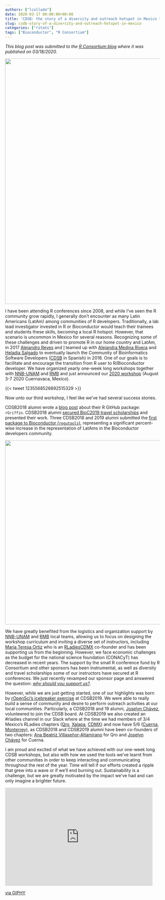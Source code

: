 ```yaml
---
authors: ["lcollado"]
date: 2020-03-17 00:00:00+00:00
title: 'CDSB: the story of a diversity and outreach hotspot in Mexico that hopes to empower local R developers'
slug: csdb-story-of-a-diversity-and-outreach-hotspot-in-mexico
categories: ["rstats"]
tags: ["Bioconductor", "R Consortium"]
---
```


_This blog post was submitted to the [R Consortium blog](https://www.r-consortium.org/news/blog) where it was published on 03/18/2020._

<img src="/img/2019-08-03-11.52.16.jpg" width="800px" />

I have been attending R conferences since 2008, and while I’ve seen the R community grow rapidly, I generally don’t encounter as many Latin Americans (LatAm) among communities of R developers. Traditionally, a lab lead investigator invested in R or Bioconductor would teach their trainees and students these skills, becoming a local R hotspot. However, that scenario is uncommon in Mexico for several reasons. Recognizing some of these challenges and driven to promote R in our home country and LatAm, in 2017 [Alejandro Reyes](https://comunidadbioinfo.github.io/authors/areyes/) and [I](https://comunidadbioinfo.github.io/authors/lcollado/) teamed up with [Alejandra Medina Rivera](https://comunidadbioinfo.github.io/authors/amedina/) and [Heladia Salgado](https://comunidadbioinfo.github.io/authors/hsalgado/) to eventually launch the Community of Bioinformatics Software Developers ([CDSB](https://comunidadbioinfo.github.io) in Spanish) in 2018. One of our goals is to facilitate and encourage the transition from R user to R/Bioconductor developer. We have organized yearly one-week long workshops together with [NNB-UNAM](http://www.nnb.unam.mx/) and [RMB](https://www.redmexicanadebioinformatica.org/) and just announced our [2020 workshop](https://comunidadbioinfo.github.io/post/cdsb2020-building-workflows-with-rstudio-and-scrnaseq-with-bioconductor/) (August 3-7 2020 Cuernavaca, Mexico). 

{{< tweet 1235568526892515329 >}}

Now unto our third workshop, I feel like we’ve had several success stories.

CDSB2018 alumni wrote a [blog post](https://comunidadbioinfo.github.io/post/r-gene-regulatory-interaction-formulator-for-inquiring-networks/) about their R GitHub package: `rGriffin`.
CDSB2018 alumni [secured BioC2019 travel scholarships](https://comunidadbioinfo.github.io/post/path-from-cdsbmexico-2018-to-bioc2019/) and presented their work.
Three CDSB2018 and 2019 alumni submitted the [first package to Bioconductor (`regutools`)](https://comunidadbioinfo.github.io/post/from-bioconductor-users-to-developers-our-first-community-submission/), representing a significant percent-wise increase in the representation of LatAms in the Bioconductor developers community.

<img src="/img/regutools/alumni.png" width="600px" />

We have greatly benefited from the logistics and organization support by [NNB-UNAM](http://www.nnb.unam.mx/) and [RMB](https://www.redmexicanadebioinformatica.org/) local teams, allowing us to focus on designing the workshop curriculum and inviting a diverse set of instructors, including [Maria Teresa Ortiz](https://comunidadbioinfo.github.io/authors/mteresa/) who is an [RLadiesCDMX](https://twitter.com/RLadiesCDMX) co-founder and has been supporting us from the beginning. However, we face economic challenges as the budget for the national science foundation (CONACyT) has decreased in recent years. The support by the small R conference fund by R Consortium and other sponsors has been instrumental, as well as diversity and travel scholarships some of our instructors have secured at R conferences. We just recently revamped our sponsor page and answered the question: [_why should you support us?_](https://comunidadbioinfo.github.io/niveles-de-patrocinio/).

However, while we are just getting started, one of our highlights was born by [rOpenSci’s icebreaker exercise](https://ropensci.org/blog/2018/11/01/icebreaker/) at CDSB2019. We were able to really build a sense of community and desire to perform outreach activities at our local communities. Particularly, a CDSB2018 and 19 alumni, [Joselyn Chávez](https://comunidadbioinfo.github.io/authors/josschavezf/), volunteered to join the CDSB board. At CDSB2019 we also created an #rladies channel in our Slack where at the time we had members of 3/4 Mexico’s RLadies chapters ([Qro](https://twitter.com/RLadies_Qro), [Xalapa](https://twitter.com/RLadiesXalapa), [CDMX](https://twitter.com/RLadiesCDMX)) and now have 5/6 ([Cuerna](https://twitter.com/RLadiesCuerna), [Monterrey](https://www.meetup.com/rladies-monterrey/)), as CDSB2018 and CDSB2019 alumni have been co-founders of two chapters: [Ana Beatriz Villaseñor-Altamirano](https://anabva.github.io/) for Qro and [Joselyn Chávez](https://comunidadbioinfo.github.io/authors/josschavezf/) for Cuerna.

I am proud and excited of what we have achieved with our one-week long CDSB workshops, but also with how we used the tools we’ve learnt from other communities in order to keep interacting and communicating throughout the rest of the year. Time will tell if our efforts created a ripple that grew into a wave or if we’ll end burning out. Sustainability is a challenge, but we are greatly motivated by the impact we’ve had and can only imagine a brighter future.

<iframe src="https://giphy.com/embed/26hitlrnI4k5dKPPq" width="480" height="320" frameBorder="0" class="giphy-embed" allowFullScreen></iframe><p><a href="https://giphy.com/gifs/studiosoriginals-stay-strong-comfort-26hitlrnI4k5dKPPq">via GIPHY</a></p>


